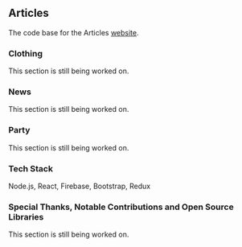 ## Articles

The code base for the Articles [website](https://articles.media).

### Clothing

This section is still being worked on.

### News

This section is still being worked on.

### Party

This section is still being worked on.

### Tech Stack

Node.js,
React,
Firebase,
Bootstrap,
Redux

### Special Thanks, Notable Contributions and Open Source Libraries

This section is still being worked on.